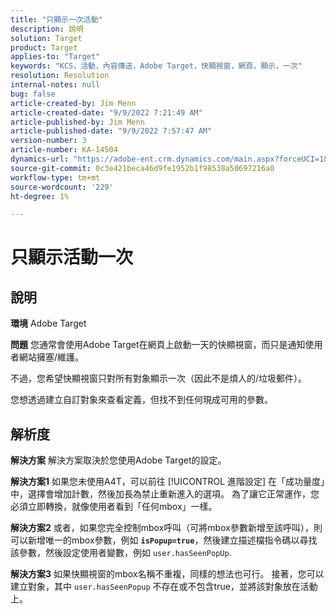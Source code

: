 ```yaml
---
title: "只顯示一次活動"
description: 說明
solution: Target
product: Target
applies-to: "Target"
keywords: "KCS，活動，內容傳送，Adobe Target，快顯視窗，網頁，顯示，一次"
resolution: Resolution
internal-notes: null
bug: false
article-created-by: Jim Menn
article-created-date: "9/9/2022 7:21:49 AM"
article-published-by: Jim Menn
article-published-date: "9/9/2022 7:57:47 AM"
version-number: 3
article-number: KA-14504
dynamics-url: "https://adobe-ent.crm.dynamics.com/main.aspx?forceUCI=1&pagetype=entityrecord&etn=knowledgearticle&id=da1c420f-1030-ed11-9db1-0022480866ad"
source-git-commit: 0c3e421beca46d9fe1952b1f98538a50697216a0
workflow-type: tm+mt
source-wordcount: '229'
ht-degree: 1%

---
```


# 只顯示活動一次

## 說明


<b>環境</b>
Adobe Target

<b>問題</b>
您通常會使用Adobe Target在網頁上啟動一天的快顯視窗，而只是通知使用者網站擁塞/維護。

不過，您希望快顯視窗只對所有對象顯示一次（因此不是煩人的/垃圾郵件）。

您想透過建立自訂對象來查看定義，但找不到任何現成可用的參數。


## 解析度


<b>解決方案</b>
解決方案取決於您使用Adobe Target的設定。

<b>解決方案1</b>
如果您未使用A4T，可以前往 [!UICONTROL 進階設定] 在「成功量度」中，選擇會增加計數，然後加長為禁止重新進入的選項。 為了讓它正常運作，您必須立即轉換，就像使用者看到「任何mbox」一樣。

<b>解決方案2</b>
或者，如果您完全控制mbox呼叫（可將mbox參數新增至該呼叫），則可以新增唯一的mbox參數，例如 <b>`isPopup=true`</b>，然後建立描述檔指令碼以尋找該參數，然後設定使用者變數，例如 `user.hasSeenPopUp`.

<b>解決方案3</b>
如果快顯視窗的mbox名稱不重複，同樣的想法也可行。
接著，您可以建立對象，其中 `user.hasSeenPopup` 不存在或不包含true，並將該對象放在活動上。
